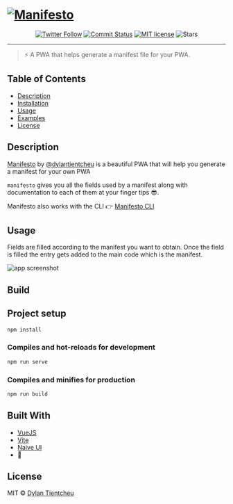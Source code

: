 # [![Manifesto](static/banner.png)](https://github.com/blurdylan/manifesto)

<p align="center">
<a href="https://twitter.com/dylantientcheu"><img src="https://img.shields.io/twitter/follow/dylantientcheu.svg?style=social&amp;label=Follow" alt="Twitter Follow" /></a> <a href="https://github.com/blurdylan/manifesto/graphs/commit-activity"><img src="https://badgen.net/github/last-commit/blurdylan/manifesto-cli" alt="Commit Status" /></a> <a href="https://github.com/blurdylan/manifesto/blob/master/license"><img src="https://badgen.net/badge/License/MIT/blue" alt="MIT license" /></a> <img src="https://img.shields.io/github/stars/blurdylan/manifesto.svg" alt="Stars" />
</p>

---

> ⚡️ A PWA that helps generate a manifest file for your PWA.

## Table of Contents

- [Description](#description)
- [Installation](#installation)
- [Usage](#usage)
- [Examples](#examples)
- [License](#license)

## Description

[Manifesto](https://blurdylan.github.io/manifesto/#/) by [@dylantientcheu](https://twitter.com/dylantientcheu) is a beautiful PWA that will help you generate a manifest for your own PWA

`manifesto` gives you all the fields used by a manifest along with documentation to each of them at your finger tips 😎.

Manifesto also works with the CLI 👉 [Manifesto CLI](https://github.com/blurdylan/manifesto-cli)

## Usage

Fields are filled according to the manifest you want to obtain.
Once the field is filled the entry gets added to the main code which is the manifest.

![app screenshot](./static/v2.png)

## Build

## Project setup

```bash
npm install
```

### Compiles and hot-reloads for development

```bash
npm run serve
```

### Compiles and minifies for production

```bash
npm run build
```

## Built With

- [VueJS](https://vuejs.org/)
- [Vite](https://vitejs.dev/)
- [Naive UI](https://www.naiveui.com/en-US/os-theme)
- 💓

## License

MIT © [Dylan Tientcheu](https://twitter.com/dylantientcheu)
